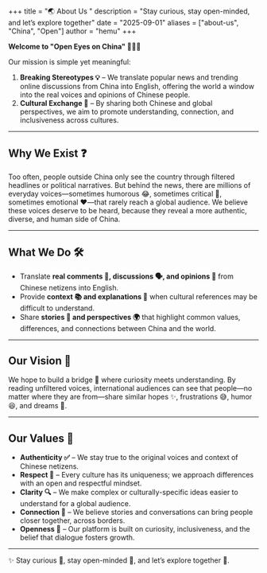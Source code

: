 +++
title = "🌏 About Us "
description = "Stay curious, stay open-minded, and let’s explore together"
date = "2025-09-01"
aliases = ["about-us", "China", "Open"]
author = "hemu"
+++

**Welcome to "Open Eyes on China" 👀🇨🇳**  

Our mission is simple yet meaningful:  
1. **Breaking Stereotypes 💡** – We translate popular news and trending online discussions from China into English, offering the world a window into the real voices and opinions of Chinese people.  
2. **Cultural Exchange 🌉** – By sharing both Chinese and global perspectives, we aim to promote understanding, connection, and inclusiveness across cultures.  

---

## Why We Exist ❓  
Too often, people outside China only see the country through filtered headlines or political narratives. But behind the news, there are millions of everyday voices—sometimes humorous 😂, sometimes critical 🤔, sometimes emotional ❤️—that rarely reach a global audience. We believe these voices deserve to be heard, because they reveal a more authentic, diverse, and human side of China.  

---

## What We Do 🛠️  
- Translate **real comments 💬, discussions 🗣️, and opinions 💭** from Chinese netizens into English.  
- Provide **context 📚 and explanations 🧭** when cultural references may be difficult to understand.  
- Share **stories 📖 and perspectives 🌍** that highlight common values, differences, and connections between China and the world.  

---

## Our Vision 🔭  
We hope to build a bridge 🌉 where curiosity meets understanding. By reading unfiltered voices, international audiences can see that people—no matter where they are from—share similar hopes ✨, frustrations 😅, humor 😆, and dreams 🌙.  

---

## Our Values 💎  
- **Authenticity ✅** – We stay true to the original voices and context of Chinese netizens.  
- **Respect 🙏** – Every culture has its uniqueness; we approach differences with an open and respectful mindset.  
- **Clarity 🔍** – We make complex or culturally-specific ideas easier to understand for a global audience.  
- **Connection 🤝** – We believe stories and conversations can bring people closer together, across borders.  
- **Openness 🌈** – Our platform is built on curiosity, inclusiveness, and the belief that dialogue fosters growth.  

---

✨ Stay curious 🌟, stay open-minded 💭, and let’s explore together 🚀.  


